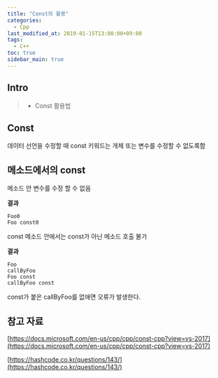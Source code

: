 ```yaml
---
title: "Const의 활용"
categories: 
  - Cpp
last_modified_at: 2019-01-15T13:00:00+09:00
tags: 
  - C++
toc: true
sidebar_main: true
---
```


## Intro

> - Const 활용법

## Const

데이터 선언을 수정할 때 const 키워드는 개체 또는 변수를 수정할 수 없도록함



## 메소드에서의 const

메소드 안 변수를 수정 할 수 없음

<script src="https://gist.github.com/lesslate/5de7c569a1ddae0ad55a18ea9a54844f.js"></script>

**결과** 

```
Foo0
Foo const0
```

const 메소드 안에서는 const가 아닌 메소드 호출 불가

<script src="https://gist.github.com/lesslate/04c04037670ebd951a2d36af1fb7c4e6.js"></script>

**결과**
```
Foo
callByFoo
Foo const
callByFoo const
```

const가 붙은 callByFoo를 없애면 오류가 발생한다.




## 참고 자료

[https://docs.microsoft.com/en-us/cpp/cpp/const-cpp?view=vs-2017](https://docs.microsoft.com/en-us/cpp/cpp/const-cpp?view=vs-2017)

[https://hashcode.co.kr/questions/143/](https://hashcode.co.kr/questions/143/)